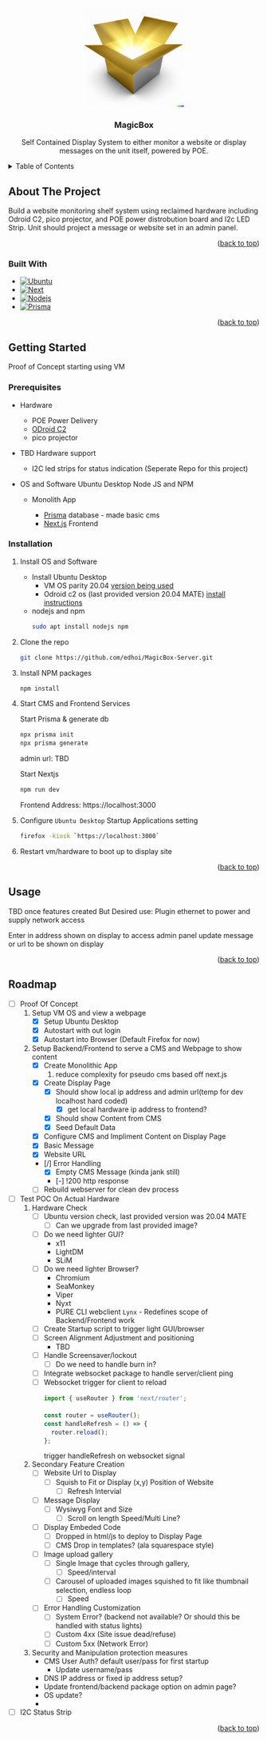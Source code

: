 <a name="readme-top"></a>
<!-- PROJECT SHIELDS -->
<!--
*** I'm using markdown "reference style" links for readability.
*** Reference links are enclosed in brackets [ ] instead of parentheses ( ).
*** See the bottom of this document for the declaration of the reference variables
*** for contributors-url, forks-url, etc. This is an optional, concise syntax you may use.
*** https://www.markdownguide.org/basic-syntax/#reference-style-links
[![Contributors][contributors-shield]][contributors-url]
[![Forks][forks-shield]][forks-url]
[![Stargazers][stars-shield]][stars-url]
[![Issues][issues-shield]][issues-url]
[![MIT License][license-shield]][license-url]
[![LinkedIn][linkedin-shield]][linkedin-url]
-->


<!-- PROJECT LOGO -->
<br />
<div align="center">
  <a href="https://github.com/github_username/repo_name">
    <img src=https://github.com/edhoi/MagicBox-Server/blob/main/img/Icon.png?raw=true" height=200>
  </a>

<h3 align="center">MagicBox</h3>

  <p align="center">
    Self Contained Display System to either monitor a website or display messages on the unit itself, powered by POE.
    <br />
    <!--<a href="https://github.com/github_username/repo_name"><strong>Explore the docs »</strong></a>
    <br />
    <br />
    <a href="https://github.com/github_username/repo_name">View Demo</a>
    ·
    <a href="https://github.com/github_username/repo_name/issues">Report Bug</a>
    ·
    <a href="https://github.com/github_username/repo_name/issues">Request Feature</a>-->
  </p>
</div>



<!-- TABLE OF CONTENTS -->
<details>
  <summary>Table of Contents</summary>
  <ol>
    <li>
      <a href="#about-the-project">About The Project</a>
      <ul>
        <li><a href="#built-with">Built With</a></li>
      </ul>
    </li>
    <li>
      <a href="#getting-started">Getting Started</a>
      <ul>
        <li><a href="#prerequisites">Prerequisites</a></li>
        <li><a href="#installation">Installation</a></li>
      </ul>
    </li>
    <li><a href="#usage">Usage</a></li>
    <li><a href="#roadmap">Roadmap</a></li>
    <!--<li><a href="#contributing">Contributing</a></li>
    <li><a href="#license">License</a></li>
    <li><a href="#contact">Contact</a></li>
    <li><a href="#acknowledgments">Acknowledgments</a></li>-->
  </ol>
</details>



<!-- ABOUT THE PROJECT -->
## About The Project

<!--[![Product Name Screen Shot][product-screenshot]](https://example.com)-->

Build a website monitoring shelf system using reclaimed hardware including Odroid C2, pico projector, and POE power distrobution board and I2c LED Strip. Unit should project a message or website set in an admin panel.

<!-- Git Specific 
`github_username`, `repo_name`, `twitter_handle`, `linkedin_username`, `email_client`, `email`, `project_title`, `project_description`
-->
<p align="right">(<a href="#readme-top">back to top</a>)</p>



### Built With

* [![Ubuntu][Ubuntu.os]][Ubuntu.com]
* [![Next][Next.js]][Next-url]
* [![Nodejs][Node.js]][Nodejs-url]
* [![Prisma]][Prisma-url]

<p align="right">(<a href="#readme-top">back to top</a>)</p>



<!-- GETTING STARTED -->
## Getting Started

Proof of Concept starting using VM 

### Prerequisites

* Hardware
  - POE Power Delivery
  - [ODroid C2][OdroidC2-URL]
  - pico projector 

* TBD Hardware support
  - I2C led strips for status indication (Seperate Repo for this project)

* OS and Software
  Ubuntu Desktop
  Node JS and NPM
  * Monolith App
  
    * [Prisma][Prisma-URL] database - made basic cms
    * [Next.js][Next-URL] Frontend

### Installation

1. Install OS and Software
   * Install Ubuntu Desktop
     - VM OS parity 20.04 [version being used](https://ubuntu.com/download/alternative-downloads) 
     - Odroid c2 os (last provided version 20.04 MATE) [install instructions](https://wiki.odroid.com/getting_started/os_installation_guide)
   * nodejs and npm
      ```sh
      sudo apt install nodejs npm
      ```
2. Clone the repo
   ```sh
   git clone https://github.com/edhoi/MagicBox-Server.git
   ```
3. Install NPM packages
   ```sh
   npm install
   ```
4. Start CMS and Frontend Services 
   
   Start Prisma & generate db
   ``` sh
   npx prisma init
   npx prisma generate
   ``` 
   admin url: TBD

   Start Nextjs
   ``` sh 
   npm run dev
   ```
   Frontend Address: https://localhost:3000
5. Configure `Ubuntu Desktop`
    Startup Applications setting
   ```sh
   firefox -kiosk `https://localhost:3000`
   ```

6. Restart vm/hardware to boot up to display site

<p align="right">(<a href="#readme-top">back to top</a>)</p>



<!-- USAGE EXAMPLES -->
## Usage

TBD once features created
But Desired use:
Plugin ethernet to power and supply network access

Enter in address shown on display to access admin panel
update message or url to be shown on display 



<p align="right">(<a href="#readme-top">back to top</a>)</p>



<!-- ROADMAP -->
## Roadmap

- [ ] Proof Of Concept
  1. Setup VM OS and view a webpage
     - [x] Setup Ubuntu Desktop
     - [x] Autostart with out login
     - [x] Autostart into Browser (Default Firefox for now)

  2. Setup Backend/Frontend to serve a CMS and Webpage to show content
     - [x] Create Monolithic App
         1. reduce complexity for pseudo cms based off next.js
     - [x] Create Display Page 
       - [x] Should show local ip address and admin url(temp for dev localhost hard coded)
            - [x] get local hardware ip address to frontend?
       - [x] Should show Content from CMS
       - [x] Seed Default Data
     - [X] Configure CMS and Impliment Content on Display Page
      - [X] Basic Message
      - [x] Website URL 
     - [/] Error Handling 
       - [x] Empty CMS Message (kinda jank still)
       - [-] !200 http response 
     - [ ] Rebuild webserver for clean dev process
- [ ] Test POC On Actual Hardware
  1. Hardware Check
     - [ ] Ubuntu version check, last provided version was 20.04 MATE
        - [ ] Can we upgrade from last provided image?
     - [ ] Do we need lighter GUI?
       - x11
       - LightDM
       - SLiM
     - [ ] Do we need lighter Browser?
       - Chromium
       - SeaMonkey
       - Viper
       - Nyxt
       - PURE CLI webclient `Lynx` - Redefines scope of Backend/Frontend work
     - [ ] Create Startup script to trigger light GUI/browser
     - [ ] Screen Alignment Adjustment and positioning
       - TBD
     - [ ] Handle Screensaver/lockout
       - [ ] Do we need to handle burn in?
     - [ ] Integrate websocket package to handle server/client ping
     - [ ] Websocket trigger for client to reload
        ```jsx
        import { useRouter } from 'next/router';
        
        const router = useRouter();
        const handleRefresh = () => {
          router.reload();
        };
        ```
        trigger handleRefresh on websocket signal
  2. Secondary Feature Creation
     - [ ] Website Url to Display
       - [ ] Squish to Fit or Display (x,y) Position of Website
         - [ ] Refresh Intervial
     - [ ] Message Display
       - [ ] Wysiwyg Font and Size
         - [ ] Scroll on length Speed/Multi Line?
     - [ ] Display Embeded Code
       - [ ] Dropped in html/js to deploy to Display Page
       - [ ] CMS Drop in templates? (ala squarespace style)
     - [ ] Image upload gallery
       - [ ] Single Image that cycles through gallery,
         - [ ] Speed/interval
       - [ ] Carousel of uploaded images squished to fit like thumbnail selection, endless loop
         - [ ] Speed 
     - [ ] Error Handling Customization
       - [ ] System Error? (backend not available? Or should this be handled with status lights)
       - [ ] Custom 4xx (Site issue dead/refuse)
       - [ ] Custom 5xx (Network Error)
  3. Security and Manipulation protection measures
     - CMS User Auth? default user/pass for first startup
        - Update username/pass
     - DNS IP address or fixed ip address setup?
     - Update frontend/backend package option on admin page?
     - OS update? 
     - 
- [ ] I2C Status Strip

<!-- See the [open issues](https://github.com/github_username/repo_name/issues) for a full list of proposed features (and known issues). -->

<p align="right">(<a href="#readme-top">back to top</a>)</p>



<!-- CONTRIBUTING 
## Contributing

Contributions are what make the open source community such an amazing place to learn, inspire, and create. Any contributions you make are **greatly appreciated**.

If you have a suggestion that would make this better, please fork the repo and create a pull request. You can also simply open an issue with the tag "enhancement".
Don't forget to give the project a star! Thanks again!

1. Fork the Project
2. Create your Feature Branch (`git checkout -b feature/AmazingFeature`)
3. Commit your Changes (`git commit -m 'Add some AmazingFeature'`)
4. Push to the Branch (`git push origin feature/AmazingFeature`)
5. Open a Pull Request

<p align="right">(<a href="#readme-top">back to top</a>)</p>

-->

<!-- LICENSE 
## License

Distributed under the MIT License. See `LICENSE.txt` for more information.

<p align="right">(<a href="#readme-top">back to top</a>)</p>
-->


<!-- CONTACT
## Contact

Your Name - [@twitter_handle](https://twitter.com/twitter_handle) - email@email_client.com

Project Link: [https://github.com/github_username/repo_name](https://github.com/github_username/repo_name)

<p align="right">(<a href="#readme-top">back to top</a>)</p>

 -->

<!-- ACKNOWLEDGMENTS
## Acknowledgments

* []()
* []()
* []()

<p align="right">(<a href="#readme-top">back to top</a>)</p>

 -->

<!-- MARKDOWN LINKS & IMAGES -->
<!-- https://www.markdownguide.org/basic-syntax/#reference-style-links -->
[contributors-shield]: https://img.shields.io/github/contributors/github_username/repo_name.svg?style=for-the-badge
[contributors-url]: https://github.com/github_username/repo_name/graphs/contributors
[forks-shield]: https://img.shields.io/github/forks/github_username/repo_name.svg?style=for-the-badge
[forks-url]: https://github.com/github_username/repo_name/network/members
[stars-shield]: https://img.shields.io/github/stars/github_username/repo_name.svg?style=for-the-badge
[stars-url]: https://github.com/github_username/repo_name/stargazers
[issues-shield]: https://img.shields.io/github/issues/github_username/repo_name.svg?style=for-the-badge
[issues-url]: https://github.com/github_username/repo_name/issues
[license-shield]: https://img.shields.io/github/license/github_username/repo_name.svg?style=for-the-badge
[license-url]: https://github.com/github_username/repo_name/blob/master/LICENSE.txt
[linkedin-shield]: https://img.shields.io/badge/-LinkedIn-black.svg?style=for-the-badge&logo=linkedin&colorB=555
[linkedin-url]: https://linkedin.com/in/linkedin_username
[product-screenshot]: images/screenshot.png

[Next.js]: https://img.shields.io/badge/next.js-000000?style=for-the-badge&logo=nextdotjs&logoColor=white
[Next-url]: https://nextjs.org/
[Ubuntu.os]: https://img.shields.io/badge/Ubuntu-E95420?style=for-the-badge&logo=ubuntu&logoColor=white
[Ubuntu.com]: https://ubuntu.com/
[Node.js]: https://img.shields.io/badge/Node.js-43853D?style=for-the-badge&logo=node.js&logoColor=white
[Nodejs-url]: https://nodejs.org/en
[OdroidC2-url]: https://wiki.odroid.com/odroid-c2/odroid-c2
[Payload-url]: https://watch-learn.com/payload-cms/payload-and-next-js-with-local-api
[Strapi-url]: https://strapi.io/features
[Typescript]: https://img.shields.io/badge/TypeScript-007ACC?style=for-the-badge&logo=typescript&logoColor=white
[Typescript-url]: https://www.typescriptlang.org/
[Prisma]: https://img.shields.io/badge/Prisma-3982CE?style=for-the-badge&logo=Prisma&logoColor=white
[Prisma-URL]: https://www.prisma.io/